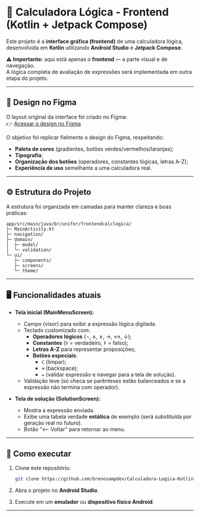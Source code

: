 # 🧮 Calculadora Lógica - Frontend (Kotlin + Jetpack Compose)

Este projeto é a **interface gráfica (frontend)** de uma calculadora lógica, desenvolvida em **Kotlin** utilizando **Android Studio** e **Jetpack Compose**.  

⚠️ **Importante:** aqui está apenas o **frontend** — a parte visual e de navegação.  
A lógica completa de avaliação de expressões será implementada em outra etapa do projeto.

---

## 🎨 Design no Figma

O layout original da interface foi criado no Figma:  
👉 [Acessar o design no Figma](https://www.figma.com/design/qyOJ1C2QeQYZF7m2MfWWRr/Figma-CalcLógica?node-id=2-15&t=ilxKOfR9YebuSF2m-0)

O objetivo foi replicar fielmente o design do Figma, respeitando:
- **Paleta de cores** (gradientes, botões verdes/vermelhos/laranjas);
- **Tipografia**;
- **Organização dos botões** (operadores, constantes lógicas, letras A-Z);
- **Experiência de uso** semelhante a uma calculadora real.

---

## ⚙️ Estrutura do Projeto

A estrutura foi organizada em camadas para manter clareza e boas práticas:

```
app/src/main/java/br/unifor/frontendcalclogica/
├─ MainActivity.kt          
├─ navigation/              
├─ domain/                  
│  ├─ model/                
│  └─ validation/           
└─ ui/
   ├─ components/           
   ├─ screens/             
   └─ theme/                
```

---

## 🖥️ Funcionalidades atuais

- **Tela inicial (MainMenuScreen):**
  - Campo (visor) para exibir a expressão lógica digitada.
  - Teclado customizado com:
    - **Operadores lógicos** (¬, ∧, ∨, →, ↔, ↓);
    - **Constantes** (`V` = verdadeiro, `F` = falso);
    - **Letras A-Z** para representar proposições;
    - **Botões especiais**:
      - `C` (limpar);
      - `⌫` (backspace);
      - `=` (validar expressão e navegar para a tela de solução).
  - Validação leve (só checa se parênteses estão balanceados e se a expressão não termina com operador).

- **Tela de solução (SolutionScreen):**
  - Mostra a expressão enviada.
  - Exibe uma tabela verdade **estática** de exemplo (será substituída por geração real no futuro).
  - Botão "⟵ Voltar" para retornar ao menu.

---

## 🚀 Como executar

1. Clone este repositório:
   ```bash
   git clone https://github.com/brenosampdev/Calculadora-Logica-Kotlin-FrontEnd.git
   ```

2. Abra o projeto no **Android Studio**.

3. Execute em um **emulador** ou **dispositivo físico Android**.

---

